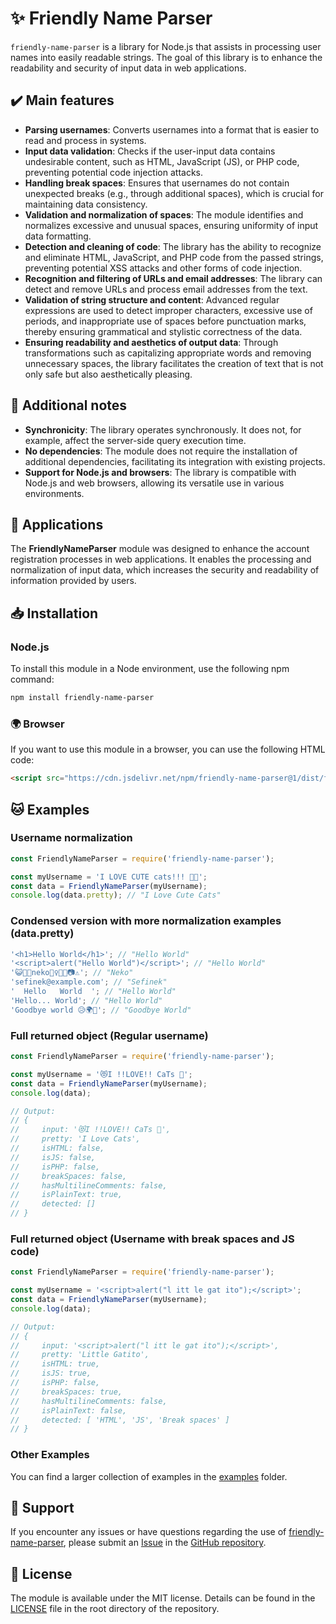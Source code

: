 # ✨ Friendly Name Parser
`friendly-name-parser` is a library for Node.js that assists in processing user names into easily readable strings.
The goal of this library is to enhance the readability and security of input data in web applications.


## ✔️ Main features
- **Parsing usernames**: Converts usernames into a format that is easier to read and process in systems.
- **Input data validation**: Checks if the user-input data contains undesirable content, such as HTML, JavaScript (JS), or PHP code, preventing potential code injection attacks.
- **Handling break spaces**: Ensures that usernames do not contain unexpected breaks (e.g., through additional spaces), which is crucial for maintaining data consistency.
- **Validation and normalization of spaces**: The module identifies and normalizes excessive and unusual spaces, ensuring uniformity of input data formatting.
- **Detection and cleaning of code**: The library has the ability to recognize and eliminate HTML, JavaScript, and PHP code from the passed strings, preventing potential XSS attacks and other forms of code injection.
- **Recognition and filtering of URLs and email addresses**: The library can detect and remove URLs and process email addresses from the text.
- **Validation of string structure and content**: Advanced regular expressions are used to detect improper characters, excessive use of periods, and inappropriate use of spaces before punctuation marks, thereby ensuring grammatical and stylistic correctness of the data.
- **Ensuring readability and aesthetics of output data**: Through transformations such as capitalizing appropriate words and removing unnecessary spaces, the library facilitates the creation of text that is not only safe but also aesthetically pleasing.


## 📝 Additional notes
- **Synchronicity**: The library operates synchronously. It does not, for example, affect the server-side query execution time.
- **No dependencies**: The module does not require the installation of additional dependencies, facilitating its integration with existing projects.
- **Support for Node.js and browsers**: The library is compatible with Node.js and web browsers, allowing its versatile use in various environments.


## 🦈 Applications
The **FriendlyNameParser** module was designed to enhance the account registration processes in web applications.
It enables the processing and normalization of input data, which increases the security and readability of information provided by users.


## 📥 Installation
### Node.js
To install this module in a Node environment, use the following npm command:
```bash
npm install friendly-name-parser
```

### 🌍 Browser
If you want to use this module in a browser, you can use the following HTML code:
```html
<script src="https://cdn.jsdelivr.net/npm/friendly-name-parser@1/dist/friendly-name-parser.min.js"></script>
```


## 🐱 Examples
### Username normalization
```js
const FriendlyNameParser = require('friendly-name-parser');

const myUsername = 'I LOVE CUTE cats!!! 💞😻';
const data = FriendlyNameParser(myUsername);
console.log(data.pretty); // "I Love Cute Cats"
```

### Condensed version with more normalization examples (data.pretty)
```js
'<h1>Hello World</h1>'; // "Hello World"
'<script>alert("Hello World")</script>'; // "Hello World"
'😺🔢🤔neko🕵️‍♀️🔥😸📷⚠'; // "Neko"
'sefinek@example.com'; // "Sefinek"
'  Hello   World  '; // "Hello World"
'Hello... World'; // "Hello World"
'Goodbye world 😥🌍👋'; // "Goodbye World"
```

### Full returned object (Regular username)
```js
const FriendlyNameParser = require('friendly-name-parser');

const myUsername = '😻I !!LOVE!! CaTs 💞';
const data = FriendlyNameParser(myUsername);
console.log(data);

// Output:
// {
//     input: '😻I !!LOVE!! CaTs 💞',
//     pretty: 'I Love Cats',
//     isHTML: false,
//     isJS: false,
//     isPHP: false,
//     breakSpaces: false,
//     hasMultilineComments: false,
//     isPlainText: true,
//     detected: []
// }
```

### Full returned object (Username with break spaces and JS code)
```js
const FriendlyNameParser = require('friendly-name-parser');

const myUsername = '<script>alert("l itt le gat ito");</script>';
const data = FriendlyNameParser(myUsername);
console.log(data);

// Output:
// {
//     input: '<script>alert("l itt le gat ito");</script>',
//     pretty: 'Little Gatito',
//     isHTML: true,
//     isJS: true,
//     isPHP: false,
//     breakSpaces: true,
//     hasMultilineComments: false,
//     isPlainText: false,
//     detected: [ 'HTML', 'JS', 'Break spaces' ]
// }
```

### Other Examples
You can find a larger collection of examples in the [examples](examples) folder.


## 🤝 Support
If you encounter any issues or have questions regarding the use of [friendly-name-parser](https://www.npmjs.com/package/friendly-name-parser), please submit an [Issue](https://github.com/sefinek24/friendly-name-parser/issues) in the [GitHub repository](https://github.com/sefinek24/friendly-name-parser).


## 📑 License
The module is available under the MIT license. Details can be found in the [LICENSE](LICENSE) file in the root directory of the repository.